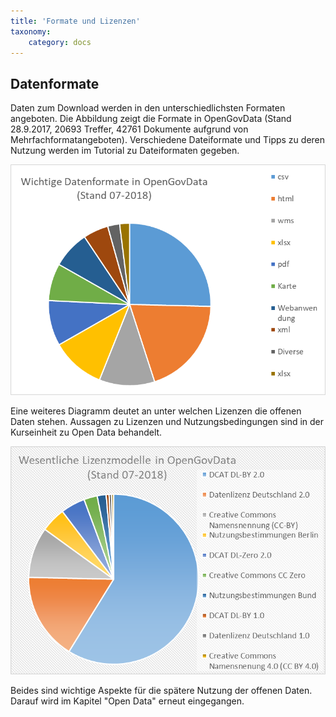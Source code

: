```yaml
---
title: 'Formate und Lizenzen'
taxonomy:
    category: docs
---
```


## Datenformate

Daten zum Download werden in den unterschiedlichsten Formaten angeboten. Die Abbildung zeigt die Formate in OpenGovData (Stand 28.9.2017, 20693 Treffer, 42761 Dokumente aufgrund von Mehrfachformatangeboten). Verschiedene Dateiformate und Tipps zu deren Nutzung werden im Tutorial zu Dateiformaten gegeben.

![](OGDFormate.png?resize=300&classes=caption "Gängige Datenformate")

Eine weiteres Diagramm deutet an unter welchen Lizenzen die offenen Daten stehen. Aussagen zu Lizenzen und Nutzungsbedingungen sind in der Kurseinheit zu Open Data behandelt. 

![](OGDLizenzen.png?resize=300&classes=caption "Gängige Lizenzen")

Beides sind wichtige Aspekte für die spätere Nutzung der offenen Daten. Darauf wird im Kapitel "Open Data" erneut eingegangen.